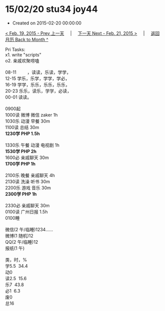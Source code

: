 # 15/02/20 stu34 joy44

- Created on 2015-02-20 00:00:00

[< Feb. 19, 2015 - Prev 上一天](/lifelogs/2015/02/d19.md) &nbsp; &nbsp; | &nbsp; &nbsp; [下一天 Next - Feb. 21, 2015 >](/lifelogs/2015/02/d21.md) &nbsp; &nbsp; |  &nbsp; &nbsp; [返回月历 Back to Month ^](/lifelogs/2015/02/index.md)
<br/><div>Pri Tasks:<br/>x1. write "scripts"<br/>o2. 亲戚欢聚唠嗑<div><br/></div>08-11         ，读读，乐读，学学，<br/>12-15 学乐，乐学，学学，学必，<br/>16-19 学学，乐乐，乐乐，乐乐，<br/>20-23 乐乐，读乐，学学，必读，<br/>00-01 读读。<div><br/></div>0900起<br/>1000读 微博 微信 zaker 1h<br/>1030乐 动漫 早餐 30m<br/>1100读 总结 30m<br/><b>1230学 PHP 1.5h</b><div><br/></div>1330乐 午餐 动漫 电视剧 1h<br/><b>1530学 PHP 2h</b><br/>1600必 亲戚聊天 30m<br/><b>1700学 PHP 1h</b><br/><br/>2100乐 晚餐 亲戚聊天 4h<br/>2130读 洗澡 听书 30m<br/>2200乐 游戏 音乐 30m<br/><b>2300学 PHP 1h</b><div><br/></div>2330必 亲戚聊天 30m<br/>0100读 广州日报 1.5h<br/>0100睡<div><br/></div>微信(2 午/临睡)1234……<br/>微博(1 随机)12<br/>QQ(2 午/临睡)12<br/>报纸(1 午)<div><br/></div>类，时，%<br/>学5.5  34.4<br/>动0<br/>读2.5  15.6<br/>乐7  43.8<br/>必1  6.3<br/>废0<br/>总16
